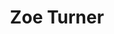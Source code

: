 ---
# Display name
title: Zoe Turner

# Full name (for SEO)
first_name: Zoe
last_name: Turner

# Username (this should match the folder name)
authors:
  - zoe-turner

# Is this the primary user of the site?
superuser: false

# Don't change this.
user_groups:
  - Research Assistants

# Role/position
role: Undergraduate Research Assistant

# Organizations/Affiliations
organizations:
  - name: University of North Carolina, Chapel Hill
    url: ''


interests:
- Racial Justice
- K-12 Education Policy
- Criminal Justice Reform


# Short bio (displayed in user profile at end of posts)
bio: Zoe Turner is a senior undergraduate student at the University of North Carolina at Chapel Hill. She is double majoring in Political Science and Public Policy with a minor in Data Science. After her expected graduation in 2024 she will be continuing her education at UNC in the Master of Public Policy Program.


education:
 courses:
   - course: B.A., Political Science, B.A., Public Policy, Data Science Minor.
     institution: University of North Carolina, Chapel Hill
     year: 2024 (expected)


social:
 - icon: envelope
   icon_pack: fas
   link: 'mailto:zoert02@ad.unc.edu'
 - icon: linkedin
   icon_pack: fab
   link: https://www.linkedin.com/in/zoe-turner-b83557253
   
#interests:
#  - Immigration and Education Policy
#  - Perception of Women in Economics
#  - Health Disparities in Population Health


# Short bio (displayed in user profile at end of posts)
#bio: Lisette Deloya Jaimes is a senior at the University of North Carolina-Chapel Hill. She is majoring in Public Policy with a minor in Health and Society.

#education:
#  courses:
#    - course: B.A., Public Policy\Health and Society Minor
#      institution: University of North Carolina, Chapel Hill
#      year: 2024 (expected)


# Social/Academic Networking
# For available icons, see: https://wowchemy.com/docs/getting-started/page-builder/#icons
#   For an email link, use "fas" icon pack, "envelope" icon, and a link in the
#   form "mailto:your-email@example.com" or "#contact" for contact widget.
#social:
#  - icon: envelope
#    icon_pack: fas
#    link: 'mailto:'
---